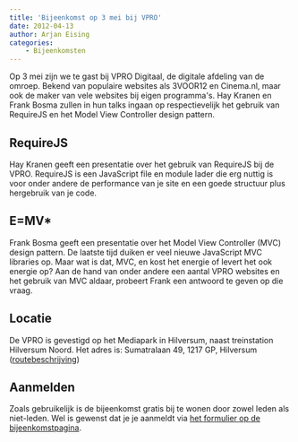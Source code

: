 ```yaml
---
title: 'Bijeenkomst op 3 mei bij VPRO'
date: 2012-04-13
author: Arjan Eising
categories:
    - Bijeenkomsten
---
```


Op 3 mei zijn we te gast bij VPRO Digitaal, de digitale afdeling van de omroep. Bekend van populaire websites als 3VOOR12 en Cinema.nl, maar ook de maker van vele websites bij eigen programma's. Hay Kranen en Frank Bosma zullen in hun talks ingaan op respectievelijk het gebruik van RequireJS en het Model View Controller design pattern.

## RequireJS

Hay Kranen geeft een presentatie over het gebruik van RequireJS bij de VPRO. RequireJS is een JavaScript file en module lader die erg nuttig is voor onder andere de performance van je site en een goede structuur plus hergebruik van je code.

## E=MV\*

Frank Bosma geeft een presentatie over het Model View Controller (MVC) design pattern. De laatste tijd duiken er veel nieuwe JavaScript MVC libraries op. Maar wat is dat, MVC, en kost het energie of levert het ook energie op? Aan de hand van onder andere een aantal VPRO websites en het gebruik van MVC aldaar, probeert Frank een antwoord te geven op die vraag.

## Locatie

De VPRO is gevestigd op het Mediapark in Hilversum, naast treinstation Hilversum Noord. Het adres is: Sumatralaan 49, 1217 GP, Hilversum ([routebeschrijving](http://www.vpro.nl/overdevpro/3779664/adres+en+contact))

## Aanmelden

Zoals gebruikelijk is de bijeenkomst gratis bij te wonen door zowel leden als niet-leden. Wel is gewenst dat je je aanmeldt via [het formulier op de bijeenkomstpagina](/bijeenkomsten/2012/vpro#formulier-1).
